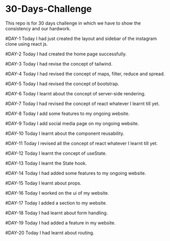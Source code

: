 # 30-Days-Challenge
This repo is for 30 days challenge in which we have to show the consistency and our hardwork.

#DAY-1
Today I had just created the layout and sidebar of the instagram clone using react js.

#DAY-2
Today I had created the home page successfully.

#DAY-3
Today I had revise the concept of tailwind.

#DAY-4
Today I had revised the concept of maps, filter, reduce and spread.

#DAY-5
Today I had revised the concept of bootstrap.

#DAY-6
Today I learnt about the concept of server-side rendering.

#DAY-7
Today I had revised the concept of react whatever I learnt till yet.

#DAY-8
Today I add some features to my ongoing website.

#DAY-9
Today I add social media page on my ongoing website.

#DAY-10
Today I learnt about the component reusability.

#DAY-11
Today I revised all the concept of react whatever I learnt till yet.

#DAY-12
Today I learnt the concept of useState.

#DAY-13
Today I learnt the State hook.

#DAY-14
Today I had added some features to my ongoing website.

#DAY-15 
Today I learnt about props.

#DAY-16
Today I worked on the ui of my website.

#DAY-17
Today I added a section to my website.

#DAY-18
Today I had learnt about form handling.

#DAY-19
Today I had added a feature in my website.

#DAY-20
Today I had learnt about routing.
